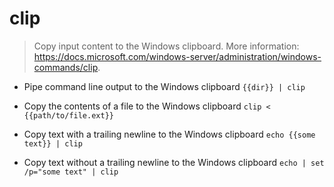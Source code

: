 # clip
> Copy input content to the Windows clipboard.
> More information: <https://docs.microsoft.com/windows-server/administration/windows-commands/clip>.

- Pipe command line output to the Windows clipboard
`{{dir}} | clip`

- Copy the contents of a file to the Windows clipboard
`clip < {{path/to/file.ext}}`

- Copy text with a trailing newline to the Windows clipboard
`echo {{some text}} | clip`

- Copy text without a trailing newline to the Windows clipboard
`echo | set /p="some text" | clip`
